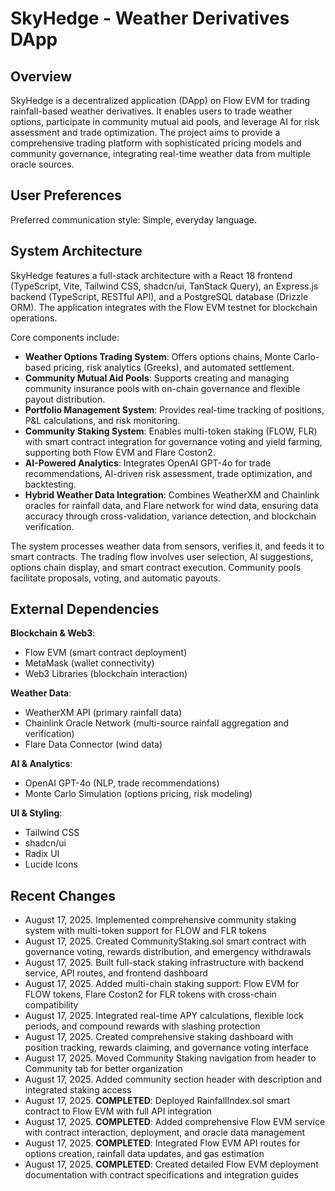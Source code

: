 # SkyHedge - Weather Derivatives DApp

## Overview
SkyHedge is a decentralized application (DApp) on Flow EVM for trading rainfall-based weather derivatives. It enables users to trade weather options, participate in community mutual aid pools, and leverage AI for risk assessment and trade optimization. The project aims to provide a comprehensive trading platform with sophisticated pricing models and community governance, integrating real-time weather data from multiple oracle sources.

## User Preferences
Preferred communication style: Simple, everyday language.

## System Architecture
SkyHedge features a full-stack architecture with a React 18 frontend (TypeScript, Vite, Tailwind CSS, shadcn/ui, TanStack Query), an Express.js backend (TypeScript, RESTful API), and a PostgreSQL database (Drizzle ORM). The application integrates with the Flow EVM testnet for blockchain operations.

Core components include:
- **Weather Options Trading System**: Offers options chains, Monte Carlo-based pricing, risk analytics (Greeks), and automated settlement.
- **Community Mutual Aid Pools**: Supports creating and managing community insurance pools with on-chain governance and flexible payout distribution.
- **Portfolio Management System**: Provides real-time tracking of positions, P&L calculations, and risk monitoring.
- **Community Staking System**: Enables multi-token staking (FLOW, FLR) with smart contract integration for governance voting and yield farming, supporting both Flow EVM and Flare Coston2.
- **AI-Powered Analytics**: Integrates OpenAI GPT-4o for trade recommendations, AI-driven risk assessment, trade optimization, and backtesting.
- **Hybrid Weather Data Integration**: Combines WeatherXM and Chainlink oracles for rainfall data, and Flare network for wind data, ensuring data accuracy through cross-validation, variance detection, and blockchain verification.

The system processes weather data from sensors, verifies it, and feeds it to smart contracts. The trading flow involves user selection, AI suggestions, options chain display, and smart contract execution. Community pools facilitate proposals, voting, and automatic payouts.

## External Dependencies
**Blockchain & Web3**:
- Flow EVM (smart contract deployment)
- MetaMask (wallet connectivity)
- Web3 Libraries (blockchain interaction)

**Weather Data**:
- WeatherXM API (primary rainfall data)
- Chainlink Oracle Network (multi-source rainfall aggregation and verification)
- Flare Data Connector (wind data)

**AI & Analytics**:
- OpenAI GPT-4o (NLP, trade recommendations)
- Monte Carlo Simulation (options pricing, risk modeling)

**UI & Styling**:
- Tailwind CSS
- shadcn/ui
- Radix UI
- Lucide Icons

## Recent Changes
- August 17, 2025. Implemented comprehensive community staking system with multi-token support for FLOW and FLR tokens
- August 17, 2025. Created CommunityStaking.sol smart contract with governance voting, rewards distribution, and emergency withdrawals  
- August 17, 2025. Built full-stack staking infrastructure with backend service, API routes, and frontend dashboard
- August 17, 2025. Added multi-chain staking support: Flow EVM for FLOW tokens, Flare Coston2 for FLR tokens with cross-chain compatibility
- August 17, 2025. Integrated real-time APY calculations, flexible lock periods, and compound rewards with slashing protection
- August 17, 2025. Created comprehensive staking dashboard with position tracking, rewards claiming, and governance voting interface
- August 17, 2025. Moved Community Staking navigation from header to Community tab for better organization
- August 17, 2025. Added community section header with description and integrated staking access
- August 17, 2025. **COMPLETED**: Deployed RainfallIndex.sol smart contract to Flow EVM with full API integration
- August 17, 2025. **COMPLETED**: Added comprehensive Flow EVM service with contract interaction, deployment, and oracle data management
- August 17, 2025. **COMPLETED**: Integrated Flow EVM API routes for options creation, rainfall data updates, and gas estimation
- August 17, 2025. **COMPLETED**: Created detailed Flow EVM deployment documentation with contract specifications and integration guides